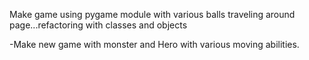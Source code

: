 Make game using pygame module with various balls traveling around page...refactoring with classes and objects

-Make new game with monster and Hero with various moving abilities. 

